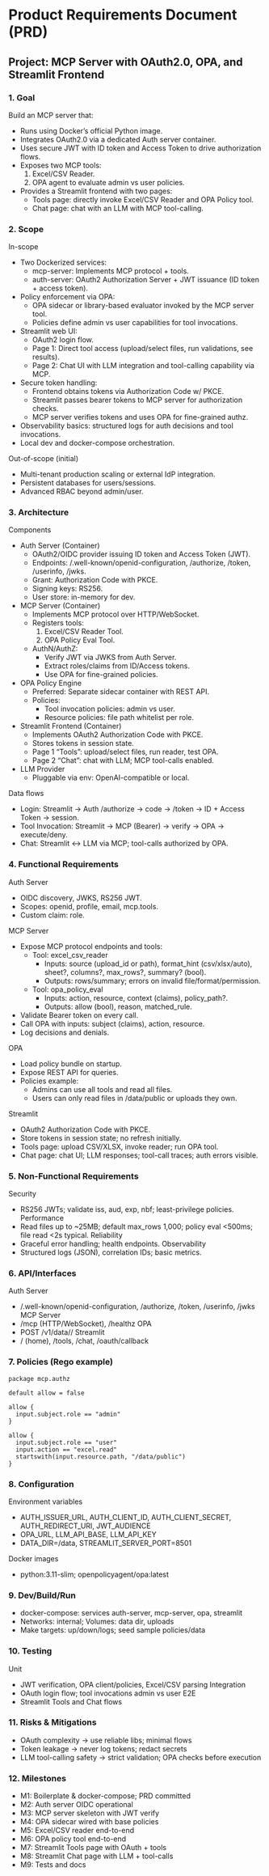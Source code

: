 # Product Requirements Document (PRD)

## Project: MCP Server with OAuth2.0, OPA, and Streamlit Frontend

### 1. Goal
Build an MCP server that:
- Runs using Docker’s official Python image.
- Integrates OAuth2.0 via a dedicated Auth server container.
- Uses secure JWT with ID token and Access Token to drive authorization flows.
- Exposes two MCP tools:
  1) Excel/CSV Reader.
  2) OPA agent to evaluate admin vs user policies.
- Provides a Streamlit frontend with two pages:
  - Tools page: directly invoke Excel/CSV Reader and OPA Policy tool.
  - Chat page: chat with an LLM with MCP tool-calling.

### 2. Scope
In-scope
- Two Dockerized services:
  - mcp-server: Implements MCP protocol + tools.
  - auth-server: OAuth2 Authorization Server + JWT issuance (ID token + access token).
- Policy enforcement via OPA:
  - OPA sidecar or library-based evaluator invoked by the MCP server tool.
  - Policies define admin vs user capabilities for tool invocations.
- Streamlit web UI:
  - OAuth2 login flow.
  - Page 1: Direct tool access (upload/select files, run validations, see results).
  - Page 2: Chat UI with LLM integration and tool-calling capability via MCP.
- Secure token handling:
  - Frontend obtains tokens via Authorization Code w/ PKCE.
  - Streamlit passes bearer tokens to MCP server for authorization checks.
  - MCP server verifies tokens and uses OPA for fine-grained authz.
- Observability basics: structured logs for auth decisions and tool invocations.
- Local dev and docker-compose orchestration.

Out-of-scope (initial)
- Multi-tenant production scaling or external IdP integration.
- Persistent databases for users/sessions.
- Advanced RBAC beyond admin/user.

### 3. Architecture
Components
- Auth Server (Container)
  - OAuth2/OIDC provider issuing ID token and Access Token (JWT).
  - Endpoints: /.well-known/openid-configuration, /authorize, /token, /userinfo, /jwks.
  - Grant: Authorization Code with PKCE.
  - Signing keys: RS256.
  - User store: in-memory for dev.
- MCP Server (Container)
  - Implements MCP protocol over HTTP/WebSocket.
  - Registers tools:
    1) Excel/CSV Reader Tool.
    2) OPA Policy Eval Tool.
  - AuthN/AuthZ:
    - Verify JWT via JWKS from Auth Server.
    - Extract roles/claims from ID/Access tokens.
    - Use OPA for fine-grained policies.
- OPA Policy Engine
  - Preferred: Separate sidecar container with REST API.
  - Policies:
    - Tool invocation policies: admin vs user.
    - Resource policies: file path whitelist per role.
- Streamlit Frontend (Container)
  - Implements OAuth2 Authorization Code with PKCE.
  - Stores tokens in session state.
  - Page 1 “Tools”: upload/select files, run reader, test OPA.
  - Page 2 “Chat”: chat with LLM; MCP tool-calls enabled.
- LLM Provider
  - Pluggable via env: OpenAI-compatible or local.

Data flows
- Login: Streamlit → Auth /authorize → code → /token → ID + Access Token → session.
- Tool Invocation: Streamlit → MCP (Bearer) → verify → OPA → execute/deny.
- Chat: Streamlit ↔ LLM via MCP; tool-calls authorized by OPA.

### 4. Functional Requirements
Auth Server
- OIDC discovery, JWKS, RS256 JWT.
- Scopes: openid, profile, email, mcp.tools.
- Custom claim: role.

MCP Server
- Expose MCP protocol endpoints and tools:
  - Tool: excel_csv_reader
    - Inputs: source (upload_id or path), format_hint (csv/xlsx/auto), sheet?, columns?, max_rows?, summary? (bool).
    - Outputs: rows/summary; errors on invalid file/format/permission.
  - Tool: opa_policy_eval
    - Inputs: action, resource, context (claims), policy_path?.
    - Outputs: allow (bool), reason, matched_rule.
- Validate Bearer token on every call.
- Call OPA with inputs: subject (claims), action, resource.
- Log decisions and denials.

OPA
- Load policy bundle on startup.
- Expose REST API for queries.
- Policies example:
  - Admins can use all tools and read all files.
  - Users can only read files in /data/public or uploads they own.

Streamlit
- OAuth2 Authorization Code with PKCE.
- Store tokens in session state; no refresh initially.
- Tools page: upload CSV/XLSX, invoke reader; run OPA tool.
- Chat page: chat UI; LLM responses; tool-call traces; auth errors visible.

### 5. Non-Functional Requirements
Security
- RS256 JWTs; validate iss, aud, exp, nbf; least-privilege policies.
Performance
- Read files up to ~25MB; default max_rows 1,000; policy eval <500ms; file read <2s typical.
Reliability
- Graceful error handling; health endpoints.
Observability
- Structured logs (JSON), correlation IDs; basic metrics.

### 6. API/Interfaces
Auth Server
- /.well-known/openid-configuration, /authorize, /token, /userinfo, /jwks
MCP Server
- /mcp (HTTP/WebSocket), /healthz
OPA
- POST /v1/data/<package>/<rule>
Streamlit
- / (home), /tools, /chat, /oauth/callback

### 7. Policies (Rego example)
```
package mcp.authz

default allow = false

allow {
  input.subject.role == "admin"
}

allow {
  input.subject.role == "user"
  input.action == "excel.read"
  startswith(input.resource.path, "/data/public")
}
```

### 8. Configuration
Environment variables
- AUTH_ISSUER_URL, AUTH_CLIENT_ID, AUTH_CLIENT_SECRET, AUTH_REDIRECT_URI, JWT_AUDIENCE
- OPA_URL, LLM_API_BASE, LLM_API_KEY
- DATA_DIR=/data, STREAMLIT_SERVER_PORT=8501

Docker images
- python:3.11-slim; openpolicyagent/opa:latest

### 9. Dev/Build/Run
- docker-compose: services auth-server, mcp-server, opa, streamlit
- Networks: internal; Volumes: data dir, uploads
- Make targets: up/down/logs; seed sample policies/data

### 10. Testing
Unit
- JWT verification, OPA client/policies, Excel/CSV parsing
Integration
- OAuth login flow; tool invocations admin vs user
E2E
- Streamlit Tools and Chat flows

### 11. Risks & Mitigations
- OAuth complexity → use reliable libs; minimal flows
- Token leakage → never log tokens; redact secrets
- LLM tool-calling safety → strict validation; OPA checks before execution

### 12. Milestones
- M1: Boilerplate & docker-compose; PRD committed
- M2: Auth server OIDC operational
- M3: MCP server skeleton with JWT verify
- M4: OPA sidecar wired with base policies
- M5: Excel/CSV reader end-to-end
- M6: OPA policy tool end-to-end
- M7: Streamlit Tools page with OAuth + tools
- M8: Streamlit Chat page with LLM + tool-calls
- M9: Tests and docs
